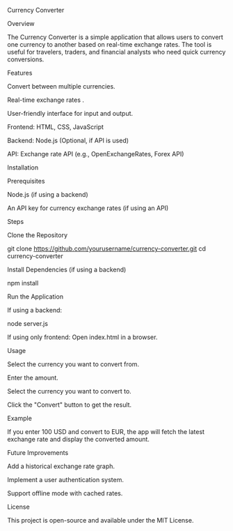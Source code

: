 Currency Converter

Overview

The Currency Converter is a simple application that allows users to convert one currency to another based on real-time exchange rates. The tool is useful for travelers, traders, and financial analysts who need quick currency conversions.

Features

Convert between multiple currencies.

Real-time exchange rates .


User-friendly interface for input and output.

Frontend: HTML, CSS, JavaScript

Backend: Node.js (Optional, if API is used)

API: Exchange rate API (e.g., OpenExchangeRates, Forex API)

Installation

Prerequisites

Node.js (if using a backend)

An API key for currency exchange rates (if using an API)

Steps

Clone the Repository

git clone https://github.com/yourusername/currency-converter.git
cd currency-converter

Install Dependencies (if using a backend)

npm install

Run the Application

If using a backend:

node server.js

If using only frontend: Open index.html in a browser.

Usage

Select the currency you want to convert from.

Enter the amount.

Select the currency you want to convert to.

Click the "Convert" button to get the result.

Example

If you enter 100 USD and convert to EUR, the app will fetch the latest exchange rate and display the converted amount.

Future Improvements

Add a historical exchange rate graph.

Implement a user authentication system.

Support offline mode with cached rates.

License

This project is open-source and available under the MIT License.

